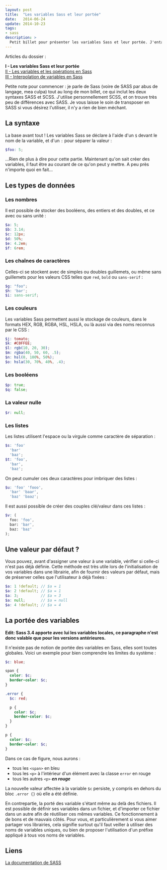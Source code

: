 ```yaml
---
layout: post
title:  "Les variables Sass et leur portée"
date:   2014-06-24
update: 2014-10-23
tags:
- sass
description: >
  Petit billet pour présenter les variables Sass et leur portée. J'entame avec ce billet un dossier un peu plus gros sur Sass et les différentes fonctionnalités qu'il propose.
---
```


<aside><p>Articles du dossier :</p>
<p>
<strong>I - Les variables Sass et leur portée</strong><br>
<a href="https://blog.smarchal.com/variables-et-operations-en-sass">II - Les variables et les opérations en Sass</a><br>
<a href="https://blog.smarchal.com/interpolation-de-variable-sass">III - Interpolation de variables en Sass</a>
</p></aside>

Petite note pour commencer : je parle de Sass (voire de SASS par abus de langage, mea culpa) tout au long de mon billet, ce qui inclut les deux syntaxes SASS et SCSS.
J'utilise personnellement SCSS, et on trouve très peu de différences avec SASS. Je vous laisse le soin de transposer en SASS si vous désirez l'utiliser, il n'y a rien de bien méchant.

## La syntaxe

La base avant tout !
Les variables Sass se déclare à l'aide d'un `$` devant le nom de la variable, et d'un `:` pour séparer la valeur :

```scss
$foo: 5;
```

…Rien de plus à dire pour cette partie.
Maintenant qu'on sait créer des variables, il faut être au courant de ce qu'on peut y mettre. A peu près n'importe quoi en fait…

## Les types de données

### Les nombres

Il est possible de stocker des booléens, des entiers et des doubles, et ce avec ou sans unité :

```scss
$a: 5;
$b: 3.14;
$c: 12px;
$d: 50%;
$e: 4.2em;
$f: 6rem;
```

### Les chaînes de caractères

Celles-ci se stockent avec de simples ou doubles guillemets, ou même sans guillemets pour les valeurs CSS telles que `red`, `bold` ou `sans-serif` :

```scss
$g: "foo";
$h: 'bar';
$i: sans-serif;
```

### Les couleurs

Les variables Sass permettent aussi le stockage de couleurs, dans le formats HEX, RGB, RGBA, HSL, HSLA, ou là aussi via des noms reconnus par le CSS :

```scss
$j: tomato;
$k: #C0FFEE;
$l: rgb(10, 20, 30);
$m: rgba(40, 50, 60, .5);
$n: hsl(0, 100%, 50%);
$o: hsla(30, 70%, 40%, .4);
```

### Les booléens

```scss
$p: true;
$q: false;
```

### La valeur nulle

```scss
$r: null;
```

### Les listes

Les listes utilisent l'espace ou la virgule comme caractère de séparation :

```scss
$s: 'foo'
  'bar'
  'baz';
$t: 'foo',
  'bar',
  'baz';
```

On peut cumuler ces deux caractères pour imbriquer des listes :

```scss
$u: 'foo' 'fooo',
  'bar' 'baar',
  'baz' 'baaz';
```

Il est aussi possible de créer des couples clé/valeur dans ces listes :

```scss
$v: (
  foo: 'foo',
  bar: 'bar',
  baz: 'baz'
);
```

## Une valeur par défaut ?

Vous pouvez, avant d'assigner une valeur à une variable, vérifier si celle-ci n'est pas déjà définie.
Cette méthode est très utile lors de l'initialisation de vos variables dans une librairie, afin de fournir des valeurs par défaut, mais de préserver celles que l'utilisateur à déjà fixées :

```scss
$a: 1 !default; // $a = 1
$a: 2 !default; // $a = 1
$a: 3;          // $a = 3
$a: null;       // $a = null
$a: 4 !default; // $a = 4
```

## La portée des variables

**Edit: Sass 3.4 apporte avec lui les variables locales, ce paragraphe n'est donc valable que pour les versions antérieures.**

Il n'existe pas de notion de portée des variables en Sass, elles sont toutes globales.
Voici un exemple pour bien comprendre les limites du système :

```scss
$c: blue;

span {
  color: $c;
  border-color: $c;
}

.error {
  $c: red;

  p {
    color: $c;
    border-color: $c;
  }
}

p {
  color: $c;
  border-color: $c;
}
```

Dans ce cas de figure, nous aurons :

- tous les `<span>` en bleu
- tous les `<p>` à l'intérieur d'un élément avec la classe `error` en rouge
- tous les autres `<p>` ***en rouge***

La nouvelle valeur affectée à la variable `$c` persiste, y compris en dehors du bloc `.error {}` où elle a été définie.

En contrepartie, la porté des variable s'étant même au delà des fichiers. Il est possible de définir ses variables dans un fichier, et d'importer ce fichier dans un autre afin de réutiliser ces mêmes variables.
Ce fonctionnement à de bons et de mauvais côtés. Pour vous, et particulièrement si vous aimer partager vos librairies, cela signifie surtout qu'il faut veiller à utiliser des noms de variables uniques, ou bien de proposer l'utilisation d'un préfixe appliqué à tous vos noms de variables.


## Liens
[La documentation de SASS](https://sass-lang.com/documentation/file.SASS_REFERENCE.html)
